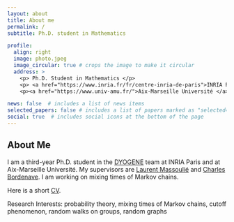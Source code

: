 ```yaml
---
layout: about
title: About me
permalink: /
subtitle: Ph.D. student in Mathematics

profile:
  align: right
  image: photo.jpeg
  image_circular: true # crops the image to make it circular
  address: >
    <p> Ph.D. Student in Mathematics </p>
    <p> <a href="https://www.inria.fr/fr/centre-inria-de-paris">INRIA Paris</a> & <a href="https://www.ens.psl.eu/">ENS</a>, <a href="https://www.di.ens.fr/">DI</a> </p>
    <p><a href="https://www.univ-amu.fr/">Aix-Marseille Université </a> </p>

news: false  # includes a list of news items
selected_papers: false # includes a list of papers marked as "selected={true}"
social: true  # includes social icons at the bottom of the page
---
```


## About Me

I am a third-year Ph.D. student in the [DYOGENE](https://www.di.ens.fr/dyogene/index.html) team at INRIA Paris and at Aix-Marseille Université. My supervisors are [Laurent Massoulié](https://www.di.ens.fr/laurent.massoulie/) and [Charles Bordenave](http://www.i2m.univ-amu.fr/perso/charles.bordenave/). I am working on mixing times of Markov chains.   


Here is a short [CV](/assets/pdf/CV_english.pdf).


Research Interests: probability theory, mixing times of Markov chains, cutoff phenomenon, random walks on groups, random graphs
